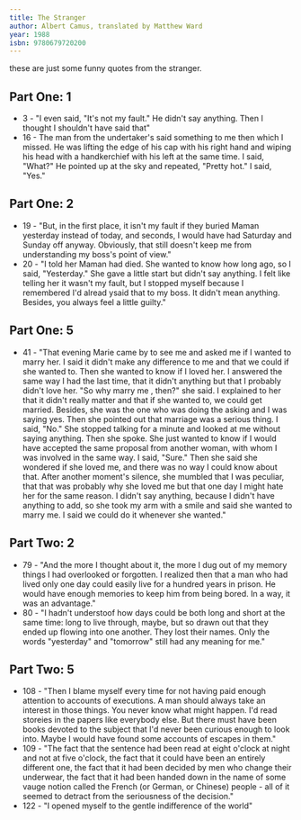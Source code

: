 ```yaml
---
title: The Stranger
author: Albert Camus, translated by Matthew Ward
year: 1988
isbn: 9780679720200
---
```


these are just some funny quotes from the stranger.

## Part One: 1
- 3 - "I even said, "It's not my fault." He didn't say anything. Then I thought I shouldn't have said that"
- 16 - The man from the undertaker's said something to me then which I missed. He was lifting the edge of his cap with his right hand and wiping his head with a handkerchief with his left at the same time. I said, "What?" He pointed up at the sky and repeated, "Pretty hot." I said, "Yes."


## Part One: 2
- 19 - "But, in the first place, it isn't my fault if they buried Maman yesterday instead of today, and seconds, I would have had Saturday and Sunday off anyway. Obviously, that still doesn't keep me from understanding my boss's point of view."
- 20 - "I told her Maman had died. She wanted to know how long ago, so I said, "Yesterday." She gave a little start but didn't say anything. I felt like telling her it wasn't my fault, but I stopped myself because I remembered I'd alread ysaid that to my boss. It didn't mean anything. Besides, you always feel a little guilty."


## Part One: 5
- 41 - "That evening Marie came by to see me and asked me if I wanted to marry her. I said it didn't make any difference to me and that we could if she wanted to. Then she wanted to know if I loved her. I answered the same way I had the last time, that it didn't anything but that I probably didn't love her. "So why marry me , then?" she said. I explained to her that it didn't really matter and that if she wanted to, we could get married. Besides, she was the one who was doing the asking and I was saying yes. Then she pointed out that marriage was a serious thing. I said, "No." She stopped talking for a minute and looked at me without saying anything. Then she spoke. She just wanted to know if I would have accepted the same proposal from another woman, with whom I was involved in the same way. I said, "Sure." Then she said she wondered if she loved me, and there was no way I could know about that. After another moment's silence, she mumbled that I was peculiar, that that was probably why she loved me but that one day I might hate her for the same reason. I didn't say anything, because I didn't have anything to add, so she took my arm with a smile and said she wanted to marry me. I said we could do it whenever she wanted."

## Part Two: 2
- 79 - "And the more I thought about it, the more I dug out of my memory things I had overlooked or forgotten. I realized then that a man who had lived only one day could easily live for a hundred years in prison. He would have enough memories to keep him from being bored. In a way, it was an advantage."
- 80 - "I hadn't understoof how days could be both long and short at the same time: long to live through, maybe, but so drawn out that they ended up flowing into one another. They lost their names. Only the words "yesterday" and "tomorrow" still had any meaning for me."

## Part Two: 5
- 108 - "Then I blame myself every time for not having paid enough attention to accounts of executions. A man should always take an interest in those things. You never know what might happen. I'd read storeies in the papers like everybody else. But there must have been books devoted to the subject that I'd never been curious enough to look into. Maybe I would have found some accounts of escapes in them."
- 109 - "The fact that the sentence had been read at eight o'clock at night and not at five o'clock, the fact that it could have been an entirely different one, the fact that it had been decided by men who change their underwear, the fact that it had been handed down in the name of some vauge notion called the French (or German, or Chinese) people - all of it seemed to detract from the seriousness of the decision."
- 122 - "I opened myself to the gentle indifference of the world"
